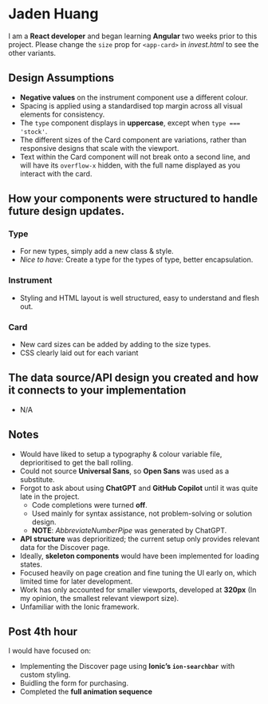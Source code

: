 # Jaden Huang

I am a **React developer** and began learning **Angular** two weeks prior to this project.
Please change the `size` prop for `<app-card>` in _invest.html_ to see the other variants.

## Design Assumptions

- **Negative values** on the instrument component use a different colour.
- Spacing is applied using a standardised top margin across all visual elements for consistency.
- The `type` component displays in **uppercase**, except when `type === 'stock'`.
- The different sizes of the Card component are variations, rather than responsive designs that scale with the viewport.
- Text within the Card component will not break onto a second line, and will have its `overflow-x` hidden, with the full name displayed as you interact with the card.

## How your components were structured to handle future design updates.

### Type

- For new types, simply add a new class & style.
- _Nice to have:_ Create a type for the types of type, better encapsulation.

### Instrument

- Styling and HTML layout is well structured, easy to understand and flesh out.

### Card

- New card sizes can be added by adding to the size types.
- CSS clearly laid out for each variant

## The data source/API design you created and how it connects to your implementation

- N/A

## Notes

- Would have liked to setup a typography & colour variable file, deprioritised to get the ball rolling.
- Could not source **Universal Sans**, so **Open Sans** was used as a substitute.
- Forgot to ask about using **ChatGPT** and **GitHub Copilot** until it was quite late in the project.
  - Code completions were turned **off**.
  - Used mainly for syntax assistance, not problem-solving or solution design.
  - **NOTE**: _AbbreviateNumberPipe_ was generated by ChatGPT.
- **API structure** was deprioritized; the current setup only provides relevant data for the Discover page.
- Ideally, **skeleton components** would have been implemented for loading states.
- Focused heavily on page creation and fine tuning the UI early on, which limited time for later development.
- Work has only accounted for smaller viewports, developed at **320px** (In my opinion, the smallest relevant viewport size).
- Unfamiliar with the Ionic framework.

## Post 4th hour

I would have focused on:

- Implementing the Discover page using **Ionic’s `ion-searchbar`** with custom styling.
- Buidling the form for purchasing.
- Completed the **full animation sequence**
